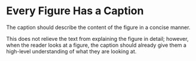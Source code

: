 # Every Figure Has a Caption

The caption should describe the content of the figure in a concise manner.

This does not relieve the text from explaining the figure in detail; however, when the reader looks at a figure, the caption should already give them a high-level understanding of what they are looking at.
